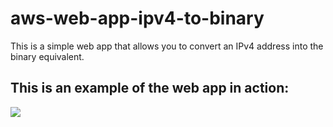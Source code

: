 # aws-web-app-ipv4-to-binary
This is a simple web app that allows you to convert an IPv4 address into the binary equivalent. 

## This is an example of the web app in action: 
![](https://github.com/mblackonline/aws-web-app-ipv4-to-binary.git/AWS-Web-App.gif)
